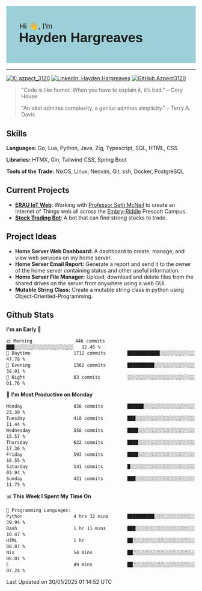 ![Hayden Hargreaves](https://github.com/Azpect3120/Azpect3120/blob/master/download.png?raw=true)

<hr>

[![X: azpect_3120](https://img.shields.io/twitter/follow/azpect_3120?style=social)](https://x.com/azpect_3120)
[![Linkedin: Hayden Hargreaves](https://img.shields.io/badge/-Hayden%20Hargreaves-blue?style=flat-square&logo=Linkedin&logoColor=white&link=https://www.linkedin.com/in/hayden-hargreaves-37b2802a4/)](https://www.linkedin.com/in/hayden-hargreaves-37b2802a4/)
[![GitHub Azpect3120](https://img.shields.io/github/followers/azpect3120?label=follow&style=social)](https://github.com/azpect3120)

> "Code is like humor. When you have to explain it, it’s bad." – Cory House
> 
> "An idiot admires complexity, a genius admires simplicity." - Terry A. Davis


## Skills
**Languages:** Go, Lua, Python, Java, Zig, Typescript, SQL, HTML, CSS 

**Libraries:** HTMX, Gin, Tailwind CSS, Spring Boot

**Tools of the Trade:** NixOS, Linux, Neovim, Git, ssh, Docker, PostgreSQL


## Current Projects 
- **[ERAU IoT Web](https://github.com/Azpect3120/InternetOfThings)**: Working with [Professor Seth McNeil](https://github.com/semcneil) to create an Internet of Things web all across the [Embry-Riddle](https://erau.edu) Prescott Campus.
- **[Stock Trading Bot](https://github.com/Azpect3120/TradingBot)**: A bot that can find strong stocks to trade.


## Project Ideas
- **Home Server Web Dashboard:** A dashboard to create, manage, and view web services on my home server.
- **Home Server Email Report:** Generate a report and send it to the owner of the home server containing status and other useful information.
- **Home Server File Manager:** Upload, download and delete files from the shared drives on the server from anywhere using a web GUI.
- **Mutable String Class:** Create a mutable string class in python using Object-Oriented-Programming.


## Github Stats

<!--START_SECTION:waka-->
**I'm an Early 🐤** 

```text
🌞 Morning                446 commits         ███░░░░░░░░░░░░░░░░░░░░░░   12.45 % 
🌆 Daytime                1712 commits        ████████████░░░░░░░░░░░░░   47.78 % 
🌃 Evening                1362 commits        ██████████░░░░░░░░░░░░░░░   38.01 % 
🌙 Night                  63 commits          ░░░░░░░░░░░░░░░░░░░░░░░░░   01.76 % 
```
📅 **I'm Most Productive on Monday** 

```text
Monday                   838 commits         ██████░░░░░░░░░░░░░░░░░░░   23.39 % 
Tuesday                  410 commits         ███░░░░░░░░░░░░░░░░░░░░░░   11.44 % 
Wednesday                558 commits         ████░░░░░░░░░░░░░░░░░░░░░   15.57 % 
Thursday                 622 commits         ████░░░░░░░░░░░░░░░░░░░░░   17.36 % 
Friday                   593 commits         ████░░░░░░░░░░░░░░░░░░░░░   16.55 % 
Saturday                 141 commits         █░░░░░░░░░░░░░░░░░░░░░░░░   03.94 % 
Sunday                   421 commits         ███░░░░░░░░░░░░░░░░░░░░░░   11.75 % 
```


📊 **This Week I Spent My Time On** 

```text
💬 Programming Languages: 
Python                   4 hrs 32 mins       ██████████░░░░░░░░░░░░░░░   39.94 % 
Bash                     1 hr 11 mins        ███░░░░░░░░░░░░░░░░░░░░░░   10.47 % 
HTML                     1 hr                ██░░░░░░░░░░░░░░░░░░░░░░░   08.87 % 
Nix                      54 mins             ██░░░░░░░░░░░░░░░░░░░░░░░   08.01 % 
C                        49 mins             ██░░░░░░░░░░░░░░░░░░░░░░░   07.24 % 
```


 Last Updated on 30/01/2025 01:14:52 UTC
<!--END_SECTION:waka-->
